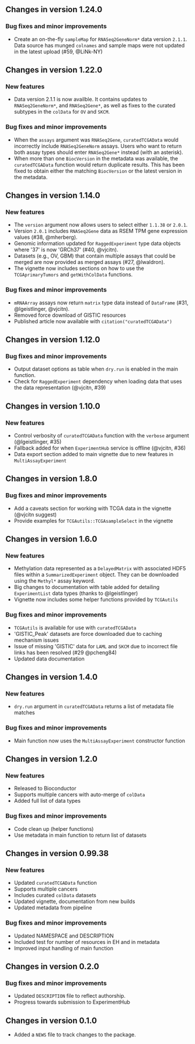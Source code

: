 ## Changes in version 1.24.0 

### Bug fixes and minor improvements

* Create an on-the-fly `sampleMap` for `RNASeq2GeneNorm*` data version `2.1.1`.
Data source has munged `colnames` and sample maps were not updated in the
latest upload (#59, @LiNk-NY) 

## Changes in version 1.22.0 

### New features

* Data version 2.1.1 is now availble. It contains updates to `RNASeq2GeneNorm*`, 
and `RNASeq2Gene*`, as well as fixes to the curated subtypes in the `colData`
for `OV` and `SKCM`.

### Bug fixes and minor improvements

* When the `assays` argument was `RNASeq2Gene`, `curatedTCGAData` would
incorrectly include `RNASeq2GeneNorm` assays. Users who want to return both
assay types should enter `RNASeq2Gene*` instead (with an asterisk).
* When more than one `BiocVersion` in the metadata was available, the
`curatedTCGAData` function would return duplicate results. This has been fixed
to obtain either the matching `BiocVersion` or the latest version in the
metadata.

## Changes in version 1.14.0

### New features

* The `version` argument now allows users to select either `1.1.38` or
`2.0.1`.
* Version `2.0.1` includes `RNASeq2Gene` data as RSEM TPM gene
expression values (#38, @mherberg).
* Genomic information updated for `RaggedExperiment` type data objects where
'37' is now 'GRCh37' (#40, @vjcitn).
* Datasets (e.g., OV, GBM) that contain multiple assays that could be merged
are now provided as merged assays (#27, @lwaldron).
* The vignette now includes sections on how to use the `TCGAprimaryTumors` and
`getWithColData` functions.

### Bug fixes and minor improvements

* `mRNAArray` assays now return `matrix` type data instead of `DataFrame`
(#31, @lgeistlinger, @vjcitn).
* Removed force download of GISTIC resources
* Published article now available with `citation("curatedTCGAData")`

## Changes in version 1.12.0

### Bug fixes and minor improvements

* Output dataset options as table when `dry.run` is enabled in the main
function.
* Check for `RaggedExperiment` dependency when loading data that uses the
data representation (@vjcitn, #39)

## Changes in version 1.10.0

### New features

* Control verbosity of `curatedTCGAData` function with the `verbose` argument
(@lgeistlinger, #35)
* Fallback added for when `ExperimentHub` service is offline (@vjcitn, #36)
* Data export section added to main vignette due to new features in
`MultiAssayExperiment`

## Changes in version 1.8.0

### Bug fixes and minor improvements

* Add a caveats section for working with TCGA data in the vignette
(@vjcitn suggest)
* Provide examples for `TCGAutils::TCGAsampleSelect` in the vignette

## Changes in version 1.6.0

### New features

* Methylation data represented as a `DelayedMatrix` with associated HDF5 files
within a `SummarizedExperiment` object. They can be downloaded using the
`Methyl*` assay keyword.
* Big changes to documentation with table added for detailing `ExperimentList`
data types (thanks to @lgeistlinger)
* Vignette now includes some helper functions provided by `TCGAutils`

### Bug fixes and minor improvements

* `TCGAutils` is available for use with `curatedTCGAData`
* 'GISTIC_Peak' datasets are force downloaded due to caching mechanism issues
* Issue of missing 'GISTIC' data for `LAML` and `SKCM` due to incorrect file
links has been resolved (#29 @pcheng84)
* Updated data documentation

## Changes in version 1.4.0

### New features

* `dry.run` argument in `curatedTCGAData` returns a list of metadata file
matches

### Bug fixes and minor improvements

* Main function now uses the `MultiAssayExperiment` constructor function

## Changes in version 1.2.0

### New features

* Released to Bioconductor
* Supports multiple cancers with auto-merge of `colData`
* Added full list of data types

### Bug fixes and minor improvements

* Code clean up (helper functions)
* Use metadata in main function to return list of datasets

## Changes in version 0.99.38

### New features

* Updated `curatedTCGAData` function
* Supports multiple cancers
* Includes curated `colData` datasets
* Updated vignette, documentation from new builds
* Updated metadata from pipeline

### Bug fixes and minor improvements

* Updated NAMESPACE and DESCRIPTION
* Included test for number of resources in EH and in metadata
* Improved input handling of main function

## Changes in version 0.2.0

### Bug fixes and minor improvements

* Updated `DESCRIPTION` file to reflect authorship.
* Progress towards submission to ExperimentHub

## Changes in version 0.1.0

* Added a `NEWS` file to track changes to the package.
